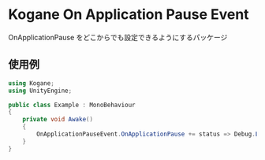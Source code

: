 # Kogane On Application Pause Event

OnApplicationPause をどこからでも設定できるようにするパッケージ

## 使用例

```csharp
using Kogane;
using UnityEngine;

public class Example : MonoBehaviour
{
    private void Awake()
    {
        OnApplicationPauseEvent.OnApplicationPause += status => Debug.Log( status );
    }
}
```